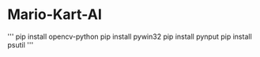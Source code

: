 # Mario-Kart-AI

'''
pip install opencv-python
pip install pywin32
pip install pynput
pip install psutil
'''
